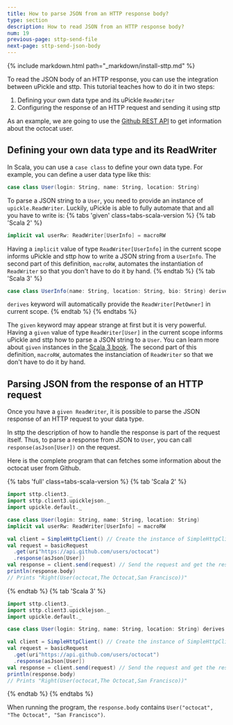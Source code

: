 ```yaml
---
title: How to parse JSON from an HTTP response body?
type: section
description: How to read JSON from an HTTP response body?
num: 19
previous-page: sttp-send-file
next-page: sttp-send-json-body
---
```


{% include markdown.html path="_markdown/install-sttp.md" %}

To read the JSON body of an HTTP response, you can use the integration between uPickle and sttp.
This tutorial teaches how to do it in two steps:
1. Defining your own data type and its uPickle `ReadWriter`
2. Configuring the response of an HTTP request and sending it using sttp

As an example, we are going to use the [Github REST API](https://docs.github.com/en/rest/users) to get information about the octocat user.

## Defining your own data type and its ReadWriter

In Scala, you can use a `case class` to define your own data type.
For example, you can define a user data type like this:
```scala
case class User(login: String, name: String, location: String)
```

To parse a JSON string to a `User`, you need to provide an instance of `upickle.ReadWriter`.
Luckily, uPickle is able to fully automate that and all you have to write is:
{% tabs 'given' class=tabs-scala-version %}
{% tab 'Scala 2' %}
```scala
implicit val userRw: ReadWriter[UserInfo] = macroRW
```
Having a `implicit` value of type `ReadWriter[UserInfo]` in the current scope informs uPickle and sttp how to write a JSON string from a `UserInfo`.
The second part of this definition, `macroRW`, automates the instantiation of `ReadWriter` so that you don't have to do it by hand.
{% endtab %}
{% tab 'Scala 3' %}
```scala
case class UserInfo(name: String, location: String, bio: String) derives ReadWriter
```
`derives` keyword will automatically provide the `ReadWriter[PetOwner]` in current scope.
{% endtab %}
{% endtabs %}

The `given` keyword may appear strange at first but it is very powerful.
Having a `given` value of type `ReadWriter[User]` in the current scope informs uPickle and sttp how to parse a JSON string to a `User`.
You can learn more about `given` instances in the [Scala 3 book](https://docs.scala-lang.org/scala3/book/ca-given-using-clauses.html).
The second part of this definition, `macroRW`, automates the instanciation of `ReadWriter` so that we don't have to do it by hand.

## Parsing JSON from the response of an HTTP request
Once you have a `given ReadWriter`, it is possible to parse the JSON response of an HTTP request to your data type.

In sttp the description of how to handle the response is part of the request itself.
Thus, to parse a response from JSON to `User`, you can call `response(asJson[User])` on the request.

Here is the complete program that can fetches some information about the octocat user from Github.

{% tabs 'full' class=tabs-scala-version %}
{% tab 'Scala 2' %}
```scala
import sttp.client3._
import sttp.client3.upicklejson._
import upickle.default._

case class User(login: String, name: String, location: String)
implicit val userRw: ReadWriter[UserInfo] = macroRW

val client = SimpleHttpClient() // Create the instance of SimpleHttpClient
val request = basicRequest
  .get(uri"https://api.github.com/users/octocat") 
  .response(asJson[User])
val response = client.send(request) // Send the request and get the response as a User
println(response.body)
// Prints "Right(User(octocat,The Octocat,San Francisco))"
```
{% endtab %}
{% tab 'Scala 3' %}
```scala
import sttp.client3._
import sttp.client3.upicklejson._
import upickle.default._

case class User(login: String, name: String, location: String) derives ReadWriter

val client = SimpleHttpClient() // Create the instance of SimpleHttpClient
val request = basicRequest
  .get(uri"https://api.github.com/users/octocat") 
  .response(asJson[User])
val response = client.send(request) // Send the request and get the response as a User
println(response.body)
// Prints "Right(User(octocat,The Octocat,San Francisco))"
```
{% endtab %}
{% endtabs %}



When running the program, the `response.body` contains `User("octocat", "The Octocat", "San Francisco")`.
